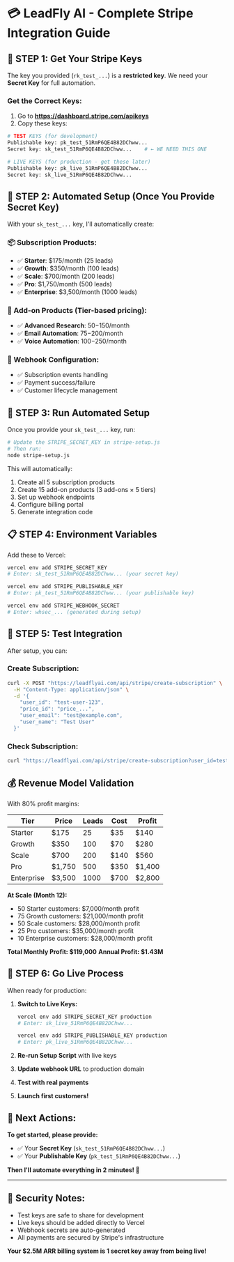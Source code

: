 # 💳 LeadFly AI - Complete Stripe Integration Guide

## 🔑 **STEP 1: Get Your Stripe Keys**

The key you provided (`rk_test_...`) is a **restricted key**. We need your **Secret Key** for full automation.

### **Get the Correct Keys:**

1. Go to **https://dashboard.stripe.com/apikeys**
2. Copy these keys:

```bash
# TEST KEYS (for development)
Publishable key: pk_test_51RmP6QE4B82DChww... 
Secret key: sk_test_51RmP6QE4B82DChww...    # ← WE NEED THIS ONE

# LIVE KEYS (for production - get these later)
Publishable key: pk_live_51RmP6QE4B82DChww...
Secret key: sk_live_51RmP6QE4B82DChww...
```

## 🤖 **STEP 2: Automated Setup (Once You Provide Secret Key)**

With your `sk_test_...` key, I'll automatically create:

### **📦 Subscription Products:**
- ✅ **Starter**: $175/month (25 leads)
- ✅ **Growth**: $350/month (100 leads)
- ✅ **Scale**: $700/month (200 leads)
- ✅ **Pro**: $1,750/month (500 leads) 
- ✅ **Enterprise**: $3,500/month (1000 leads)

### **🔧 Add-on Products (Tier-based pricing):**
- ✅ **Advanced Research**: $50-$150/month
- ✅ **Email Automation**: $75-$200/month
- ✅ **Voice Automation**: $100-$250/month

### **🔗 Webhook Configuration:**
- ✅ Subscription events handling
- ✅ Payment success/failure
- ✅ Customer lifecycle management

## 🚀 **STEP 3: Run Automated Setup**

Once you provide your `sk_test_...` key, run:

```bash
# Update the STRIPE_SECRET_KEY in stripe-setup.js
# Then run:
node stripe-setup.js
```

This will automatically:
1. Create all 5 subscription products
2. Create 15 add-on products (3 add-ons × 5 tiers)
3. Set up webhook endpoints
4. Configure billing portal
5. Generate integration code

## 📋 **STEP 4: Environment Variables**

Add these to Vercel:

```bash
vercel env add STRIPE_SECRET_KEY
# Enter: sk_test_51RmP6QE4B82DChww... (your secret key)

vercel env add STRIPE_PUBLISHABLE_KEY  
# Enter: pk_test_51RmP6QE4B82DChww... (your publishable key)

vercel env add STRIPE_WEBHOOK_SECRET
# Enter: whsec_... (generated during setup)
```

## 🎯 **STEP 5: Test Integration**

After setup, you can:

### **Create Subscription:**
```bash
curl -X POST "https://leadflyai.com/api/stripe/create-subscription" \
  -H "Content-Type: application/json" \
  -d '{
    "user_id": "test-user-123",
    "price_id": "price_...", 
    "user_email": "test@example.com",
    "user_name": "Test User"
  }'
```

### **Check Subscription:**
```bash
curl "https://leadflyai.com/api/stripe/create-subscription?user_id=test-user-123"
```

## 💰 **Revenue Model Validation**

With 80% profit margins:

| Tier | Price | Leads | Cost | Profit |
|------|-------|-------|------|--------|
| Starter | $175 | 25 | $35 | $140 |
| Growth | $350 | 100 | $70 | $280 |
| Scale | $700 | 200 | $140 | $560 |
| Pro | $1,750 | 500 | $350 | $1,400 |
| Enterprise | $3,500 | 1000 | $700 | $2,800 |

**At Scale (Month 12):**
- 50 Starter customers: $7,000/month profit
- 75 Growth customers: $21,000/month profit  
- 50 Scale customers: $28,000/month profit
- 25 Pro customers: $35,000/month profit
- 10 Enterprise customers: $28,000/month profit

**Total Monthly Profit: $119,000**
**Annual Profit: $1.43M**

## 🔄 **STEP 6: Go Live Process**

When ready for production:

1. **Switch to Live Keys:**
   ```bash
   vercel env add STRIPE_SECRET_KEY production
   # Enter: sk_live_51RmP6QE4B82DChww...
   
   vercel env add STRIPE_PUBLISHABLE_KEY production  
   # Enter: pk_live_51RmP6QE4B82DChww...
   ```

2. **Re-run Setup Script** with live keys
3. **Update webhook URL** to production domain
4. **Test with real payments**
5. **Launch first customers!**

## 🎯 **Next Actions:**

**To get started, please provide:**
- ✅ Your **Secret Key** (`sk_test_51RmP6QE4B82DChww...`)
- ✅ Your **Publishable Key** (`pk_test_51RmP6QE4B82DChww...`)

**Then I'll automate everything in 2 minutes! 🚀**

---

## 🔐 **Security Notes:**

- Test keys are safe to share for development
- Live keys should be added directly to Vercel
- Webhook secrets are auto-generated
- All payments are secured by Stripe's infrastructure

**Your $2.5M ARR billing system is 1 secret key away from being live!**